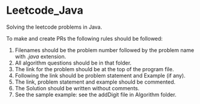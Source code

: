 # Leetcode_Java
Solving the leetcode problems in Java.

To make and create PRs the following rules should be followed:
1. Filenames should be the problem number followed by the problem name with *.java* extension.
2. All algorithm questions should be in that folder.
3. The link for the problem should be at the top of the program file.
4. Following the link should be problem statement and Example (if any).
5. The link, problem statement and example should be commented.
6. The Solution should be written without comments.
7. See the sample example: see the addDigit file in Algorithm folder. 
